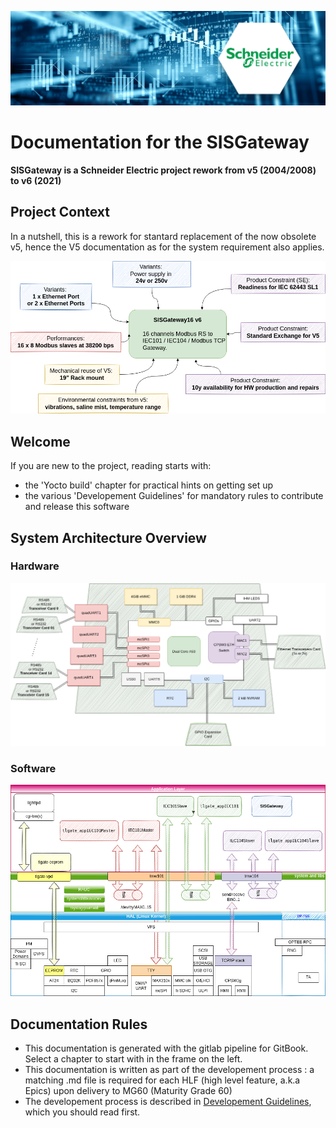![bandeau SE](images/Schneider_Electric_2000x600px_connectivity.jpg)
# Documentation for the SISGateway

**SISGateway is a Schneider Electric project rework from v5 (2004/2008) to v6 (2021)**

## Project Context

In a nutshell, this is a rework for stantard replacement of the now obsolete v5, hence the V5 documentation as for the system requirement also applies.

![Product context in a nutshell](images/product-nutshell.png)

## Welcome

If you are new to the project, reading starts with:

* the 'Yocto build' chapter for practical hints on getting set up
* the various 'Developement Guidelines' for mandatory rules to contribute and release this software

## System Architecture Overview

### Hardware

![Hardware Overview](images/hardware-overview.png)

### Software

![Sotfware Overview](images/software-arch-overview.png)

## Documentation Rules

* This documentation is generated with the gitlab pipeline for GitBook. Select a chapter to start with in the frame on the left.
* This documentation is written as part of the developement process : a matching .md file is required for each HLF (high level feature, a.k.a Epics) upon delivery to MG60 (Maturity Grade 60)
* The developement process is described in [Developement Guidelines](01_development_methods/development.md), which you should read first.
